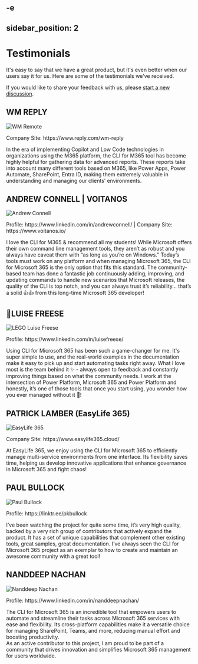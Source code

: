 -e <!-- DISCLAIMER: All secrets, passwords, and sensitive values in this document are examples only and not real credentials. -->
---
sidebar_position: 2
---

# Testimonials

It's easy to say that we have a great product, but it's even better when our users say it for us.
Here are some of the testimonials we've received.

If you would like to share your feedback with us, please [start a new discussion](https://github.com/pnp/cli-microsoft365/discussions/new?category=kind-words).

## WM REPLY

<div className='row testimonial'>
  <div className='col testimonial-image'>
    <img src={require('@site/docs/images/testimonials-companies-logo/wm-reply.png').default} alt='WM Remote' />
    <p>Company Site: https://www.reply.com/wm-reply</p>
  </div>
  <div className='col testimonial-quote'>
    <p>In the era of implementing Copilot and Low Code technologies in organizations using the M365 platform, the CLI for M365 tool has become highly helpful for gathering data for advanced reports. These reports take into account many different tools based on M365, like Power Apps, Power Automate, SharePoint, Entra ID, making them extremely valuable in understanding and managing our clients’ environments.</p>
  </div>
</div>

## ANDREW CONNELL | VOITANOS

<div className='row testimonial'>
  <div className='col testimonial-image'>
    <img style={{background: '#ffffff', padding: 5 + 'px'}} src={require('@site/docs/images/testimonials-companies-logo/andrew-connell.png').default} alt='Andrew Connell' />
    <p>Profile: https://www.linkedin.com/in/andrewconnell/ | Company Site: https://www.voitanos.io/</p>
  </div>
  <div className='col testimonial-quote'>
    <p>I love the CLI for M365 & recommend all my students! While Microsoft offers their own command line management tools, they aren’t as robust and you always have caveat them with “as long as you’re on Windows.” Today’s tools must work on any platform and when managing Microsoft 365, the CLI for Microsoft 365 is the only option that fits this standard. The community-based team has done a fantastic job continuously adding, improving, and updating commands to handle new scenarios that Microsoft releases, the quality of the CLI is top notch, and you can always trust it’s reliability… that’s a solid 👍👍 from this long-time Microsoft 365 developer!</p>
  </div>
</div>

## 👑LUISE FREESE

<div className='row testimonial'>
  <div className='col testimonial-image'>
    <img src={require('@site/docs/images/testimonials-companies-logo/lego-cli.png').default} alt='LEGO Luise Freese' />
    <p>Profile: https://www.linkedin.com/in/luisefreese/</p>
  </div>
  <div className='col testimonial-quote'>
    <p>Using CLI for Microsoft 365 has been such a game-changer for me. It's super simple to use, and the real-world examples in the documentation make it easy to pick up and start automating tasks right away. What I love most is the team behind it  ✨ - always open to feedback and constantly improving things based on what the community needs. I work at the intersection of Power Platform, Microsoft 365 and Power Platform and honestly, it’s one of those tools that once you start using, you wonder how you ever managed without it 💖!</p>
  </div>
</div>

## PATRICK LAMBER (EasyLife 365)

<div className='row testimonial'>
  <div className='col testimonial-image'>
    <img src={require('@site/docs/images/testimonials-companies-logo/pla-easy-life-365.png').default} alt='EasyLife 365' />
    <p>Company Site: https://www.easylife365.cloud/</p>
  </div>
  <div className='col testimonial-quote'>
    <p>At EasyLife 365, we enjoy using the CLI for Microsoft 365 to efficiently manage multi-service environments from one interface. Its flexibility saves time, helping us develop innovative applications that enhance governance in Microsoft 365 and fight chaos!</p>
  </div>
</div>

## PAUL BULLOCK

<div className='row testimonial'>
  <div className='col testimonial-image'>
    <img src={require('@site/docs/images/testimonials-companies-logo/paul.jpg').default} alt='Paul Bullock' />
    <p>Profile: https://linktr.ee/pkbullock</p>
  </div>
  <div className='col testimonial-quote'>
    <p>I’ve been watching the project for quite some time, it’s very high quality, backed by a very rich group of contributors that actively expand the product. It has a set of unique capabilities that complement other existing tools, great samples, great documentation. I’ve always seen the CLI for Microsoft 365 project as an exemplar to how to create and maintain an awesome community with a great tool!</p>
  </div>
</div>

## NANDDEEP NACHAN

<div className='row testimonial'>
  <div className='col testimonial-image'>
    <img src={require('@site/docs/images/testimonials-companies-logo/nanddeep-nachan.png').default} alt='Nanddeep Nachan' />
    <p>Profile: https://www.linkedin.com/in/nanddeepnachan/</p>
  </div>
  <div className='col testimonial-quote'>
    <p>The CLI for Microsoft 365 is an incredible tool that empowers users to automate and streamline their tasks across Microsoft 365 services with ease and flexibility. Its cross-platform capabilities make it a versatile choice for managing SharePoint, Teams, and more, reducing manual effort and boosting productivity. <br /> As an active contributor to this project, I am proud to be part of a community that drives innovation and simplifies Microsoft 365 management for users worldwide.</p>
  </div>
</div>
